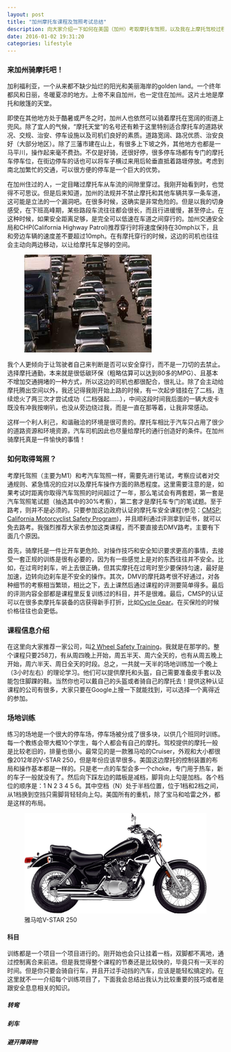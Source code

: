 ```yaml
---
layout: post
title: "加州摩托车课程及驾照考试总结"
description: 向大家介绍一下如何在美国（加州）考取摩托车驾照，以及我在上摩托驾校过程中总结的一些安全要点和操作技巧。
date: 2016-01-02 19:31:20
categories: lifestyle
---
```


### 来加州骑摩托吧！
加利福利亚，一个从来都不缺少灿烂的阳光和美丽海岸的golden land。一个终年都风和日丽，冬暖夏凉的地方。上帝不来自加州，也一定住在加州。这片土地是摩托和敞篷的天堂。

即使在其他地方处于酷暑或严冬之时，加州人也依然可以骑着摩托在宽阔的街道上兜风。除了宜人的气候，“摩托天堂”的名号还有赖于这里特别适合摩托车的道路状况、交规、治安、停车设施以及司机们良好的素质。道路宽阔、路况优质、治安良好（大部分地区）。除了三藩市建在山上，有很多上下坡之外，其他地方也都是一马平川，操作起来毫不费劲。不仅是好骑，还很好停，很多停车场都有专门的摩托车停车位，在街边停车的话也可以将车子横过来用后轮垂直抵着路堐停放。考虑到南北加繁忙的交通，可以很方便的停车是一个巨大的优势。

在加州住过的人，一定目睹过摩托车从车流的间隙里穿过。我刚开始看到时，也觉得不可思议。但是后来知道，加州的法规并不禁止摩托和其他车辆共享一条车道，这可能是立法的一个漏洞吧。在很多时候，这确实是非常危险的。但是以我的切身感受，在下班高峰期，某些路段车流往往都会很长，而且行进缓慢，甚至停止。在这种时候，如果安全距离足够，是完全可以低速在车道之间穿行的。加州交通安全局和CHP(California Highway Patrol)推荐穿行时将速度保持在30mph以下，且和旁边车辆的速度差不要超过10mph。在有摩托穿行的时候，这边的司机也往往会主动向两边移动，以让给摩托车足够的空间。

<div>
  <figure>
    <img src="/assets/img/post-motor-intro/lane-sharing.png" alt="摩托在穿行"/>
  </figure>
</div>

我个人更倾向于让驾驶者自己来判断是否可以安全穿行，而不是一刀切的去禁止。选择摩托通勤，本来就是很低碳环保（粗略估算可以达到80多的MPG）、且基本不增加交通拥堵的一种方式，所以这边的司机也都很配合，很礼让。除了会主动给摩托腾出空间以外，我还记得我刚开始上路的时候，有一次起步错挂在了二档，连续熄火了两三次才尝试成功（二档强起……），中间这段时间我后面的一辆大皮卡既没有冲我按喇叭，也没从旁边绕过我，而是一直在那等着，让我非常感动。

这样一个利人利己，和谐融洽的环境是很可贵的。摩托车相比于汽车只占用了很少的道路资源和环境资源，汽车司机因此也尽量给摩托的通行创造好的条件。在加州骑摩托真是一件愉快的事情！

### 如何取得驾照？
考摩托驾照（主要为M1）和考汽车驾照一样，需要先进行笔试，考察应试者对交通规则、紧急情况的应对以及摩托车操作方面的熟悉程度。这里需要注意的是，如果考试时距离你取得汽车驾照的时间超过了一年，那么笔试会有两套题，第一套是汽车驾照笔试题（抽选其中的30%考察），第二套才是摩托车专门的笔试题。至于路考，则并不是必须的。只要参加这边政府认证的摩托车安全课程(参见：[CMSP: California Motorcyclist Safety Program])，并且顺利通过评测拿到证书，就可以免去路考。我强烈推荐大家去参加这类课程，而不要直接去DMV路考。主要有下面几个原因。

首先，骑摩托是一件比开车更危险、对操作技巧和安全知识要求更高的事情，去接受一套正规的训练是很有必要的，因为有一些感觉上是对的东西往往并不安全。比如，在过弯时刹车，听上去很正确，但其实摩托在过弯时至少要保持匀速，最好是加速，边转向边刹车是不安全的操作。其次，DMV的摩托路考很不好通过，对各种细节的考察相当繁琐，相比之下，去上课然后通过课程的评测要简单得多。最后的评测内容全部都是课程里反复训练过的科目，并不是很难。最后，CMSP的认证可以在很多卖摩托车装备的店获得新手打折，比如[Cycle Gear]。在买保险的时候价格往往也会更低。


### 课程信息介绍
在这里向大家推荐一家公司，叫[2 Wheel Safety Training]。我就是在那学的。整个课程只要258刀，有从周四晚上开始，周五半天、周六全天的，也有从周五晚上开始，周六半天、周日全天的时段。总之，一共就一天半的场地训练加一个晚上（3小时左右）的理论学习。他们可以提供摩托和头盔，自己需要准备皮手套以及能包住脚踝的鞋。当然你也可以戴自己的头盔或者骑自己的摩托去！提供这种认证课程的公司有很多，大家只要在Google上搜一下就能找到，可以选择一个离得近的参加。

### 场地训练
练习的场地是一个很大的停车场，停车场被分成了很多块，以供几个班同时训练。每一个教练会带大概10个学生，每个人都会有自己的摩托。驾校提供的摩托一般是比较老旧的，排量也很小。最常见的是一款雅马哈的Cruiser，外观和大小都很像2012年的V-STAR 250，但是年份应该早很多。美国这边摩托的控制装置的布局和操作基本都是一样的。只是老一点的车型会多一个choke，专门用于热车，新的车子一般就没有了。然后向下踩左边的踏板是减档，脚背向上勾是加档。各个档位的顺序是：1 N 2 3 4 5 6。其中空档（N）处于半档位置，位于1档和2档之间，从1档换到空挡只需脚背轻轻向上勾。美国所有的重机，除了宝马和哈雷之外，都是这样的布局。

<div class="md-10-suffix-1">
  <figure>
    <img src="/assets/img/post-motor-intro/training_motor.png" alt="雅马哈V-STAR250"/>
    <figcaption>雅马哈V-STAR 250</figcaption>
  </figure>
</div>

#### 科目
训练都是一个项目一个项目进行的。刚开始也会只让挂着一档，双脚都不离地，通过控制离合来前进。但是我觉得整个课程的节奏还是比较快的，毕竟只有一天半的时间。但是你只要会骑自行车，并且开过手动挡的汽车，应该是能轻松搞定的。在这里就不一一介绍每个训练项目了，下面我会总结出我认为比较重要的技巧或者是跟安全息息相关的知识。

##### 转弯

##### 刹车

##### 避开障碍物








[CMSP: California Motorcyclist Safety Program]: http://cmsp.msi5.com/
[Cycle Gear]:                                   http://www.cyclegear.com/
[2 Wheel Safety Training]:                      http://2wheelsafety.com/
